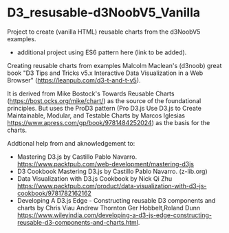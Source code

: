 # D3_resusable-d3NoobV5_Vanilla
Project to create (vanilla HTML) reusable charts from the d3NoobV5 examples.
- additional project using ES6 pattern here (link to be added).

Creating reusable charts from examples Malcolm Maclean's (d3noob) great book "D3 Tips and Tricks v5.x
Interactive Data Visualization in a Web Browser" (https://leanpub.com/d3-t-and-t-v5).

It is derived from Mike Bostock's Towards Reusable Charts (https://bost.ocks.org/mike/chart/) as the source of the foundational principles. 
But uses the ProD3 pattern (Pro D3.js Use D3.js to Create Maintainable, Modular, and Testable Charts by Marcos Iglesias https://www.apress.com/gp/book/9781484252024) as the basis for the charts. 

Addtional help from and aknowledgement to:
- Mastering D3.js by Castillo Pablo Navarro. https://www.packtpub.com/web-development/mastering-d3js
- D3 Cookbook Mastering D3.js by Castillo Pablo Navarro. (z-lib.org)
- Data Visualization with D3.js Cookbook by Nick Qi Zhu https://www.packtpub.com/product/data-visualization-with-d3-js-cookbook/9781782162162
- Developing A D3.js Edge - Constructing reusable D3 components and charts by Chris Viau Andrew Thornton Ger Hobbelt,Roland Dunn https://www.wileyindia.com/developing-a-d3-js-edge-constructing-reusable-d3-components-and-charts.html.
